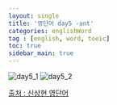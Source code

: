 ```yaml
---
layout: single
title: '영단어 day5 -ant'
categories: englishWord
tag : [english, word, toeic]
toc: true
sidebar_main: true
---
```



![day5_1](https://ingu627.github.io/images/english/day5_1.jpg)
![day5_2](https://ingu627.github.io/images/english/day5_2.jpg)



[출처 : 신상현 영단어](https://www.aladin.co.kr/shop/wproduct.aspx?ItemId=126278788)
